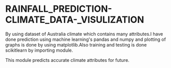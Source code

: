 # RAINFALL_PREDICTION-CLIMATE_DATA-_VISULIZATION
By using dataset of Australia climate which contains many attributes.I have done prediction using machine learning's pandas and numpy and plotting of graphs is done by using matplotlib.Also training and testing is done scikitlearn by importing module.

This module predicts accurate climate attributes for future.
